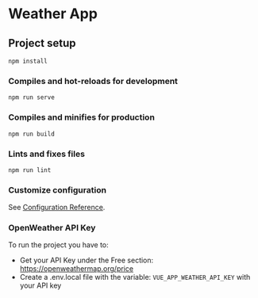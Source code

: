 # Weather App

## Project setup

```
npm install
```

### Compiles and hot-reloads for development

```
npm run serve
```

### Compiles and minifies for production

```
npm run build
```

### Lints and fixes files

```
npm run lint
```

### Customize configuration

See [Configuration Reference](https://cli.vuejs.org/config/).

### OpenWeather API Key

To run the project you have to:

- Get your API Key under the Free section: https://openweathermap.org/price
- Create a .env.local file with the variable: `VUE_APP_WEATHER_API_KEY` with your API key
